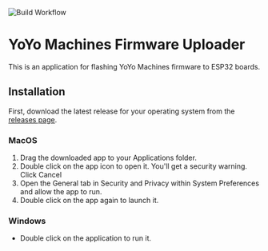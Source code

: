![Build Workflow](https://github.com/interactionresearchstudio/esptool-python-gui/workflows/Build/badge.svg)
# YoYo Machines Firmware Uploader
This is an application for flashing YoYo Machines firmware to ESP32 boards.

## Installation

First, download the latest release for your operating system from the 
[releases page](https://github.com/interactionresearchstudio/esptool-python-gui/releases).

### MacOS
1. Drag the downloaded app to your Applications folder.
2. Double click on the app icon to open it. You'll get a security warning. Click Cancel
3. Open the General tab in Security and Privacy within System Preferences and allow the app to run.
4. Double click on the app again to launch it.

### Windows
- Double click on the application to run it.
